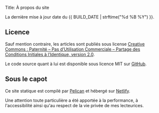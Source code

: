 Title: À propos du site

La dernière mise à jour date du {{ BUILD_DATE | strftime("%d %B %Y") }}.

## Licence

Sauf mention contraire, les articles sont publiés sous license [Creative Commons : Paternité – Pas d’Utilisation Commerciale – Partage des Conditions Initiales à l’Identique, version 2.0](http://creativecommons.org/licenses/by-nc-sa/2.0/fr/legalcode).

Le code source quant à lui est disponible sous licence MIT sur [GitHub](https://github.com/mlcdf/www).

## Sous le capot

Ce site statique est compilé par [Pelican](https://docs.getpelican.com/en/latest/index.html) et hébergé sur [Netlify](https://www.netlify.com/).

Une attention toute particulière a été apportée à la performance, à l'accessibilité ainsi qu'au respect de la vie privée de mes lecteurices.
